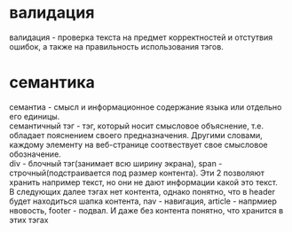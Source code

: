 # валидация
валидация - проверка текста на предмет корректностей и отстутвия ошибок, а также на правильность использования  тэгов.  
# семантика  
семантиа - смысл и информационное содержание языка или отдельно его единицы.  
семантичный тэг - тэг, который носит смысловое объяснение, т.е. обладает пояснением своего предназначения. Другими словами, каждому элементу на веб-странице соотвествует свое смысловое обозначение.  
div - блочный тэг(занимает всю ширину экрана), span - строчный(подстраивается под размер контента). Эти 2 позволяют хранить например текст, но они не дают информации какой это текст.  
В следующих далее тэгах нет контента, однако понятно, что в header будет находиться шапка контента, nav - навигация, article - напрмиер нвовость, footer - подвал. И даже без контента понятно, что хранится в этих тэгах